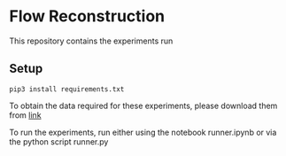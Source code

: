 # Flow Reconstruction
This repository contains the experiments run

## Setup
```
pip3 install requirements.txt
```

To obtain the data required for these experiments, please download them from [link](www.placeholder.com)

To run the experiments, run either using the notebook runner.ipynb or via the python script runner.py